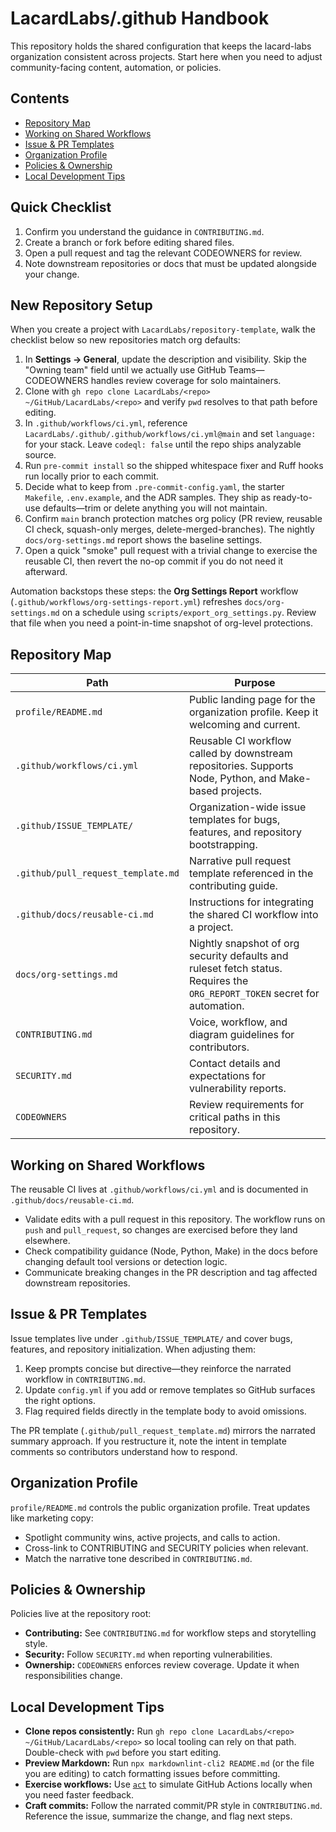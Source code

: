 # LacardLabs/.github Handbook

This repository holds the shared configuration that keeps the lacard-labs organization consistent across projects. Start here when you need to adjust community-facing content, automation, or policies.

## Contents

- [Repository Map](#repository-map)
- [Working on Shared Workflows](#working-on-shared-workflows)
- [Issue & PR Templates](#issue--pr-templates)
- [Organization Profile](#organization-profile)
- [Policies & Ownership](#policies--ownership)
- [Local Development Tips](#local-development-tips)

## Quick Checklist

1. Confirm you understand the guidance in `CONTRIBUTING.md`.
2. Create a branch or fork before editing shared files.
3. Open a pull request and tag the relevant CODEOWNERS for review.
4. Note downstream repositories or docs that must be updated alongside your change.

## New Repository Setup

When you create a project with `LacardLabs/repository-template`, walk the checklist below so new repositories match org defaults:

1. In **Settings → General**, update the description and visibility. Skip the "Owning team" field until we actually use GitHub Teams&mdash;CODEOWNERS handles review coverage for solo maintainers.
2. Clone with `gh repo clone LacardLabs/<repo> ~/GitHub/LacardLabs/<repo>` and verify `pwd` resolves to that path before editing.
3. In `.github/workflows/ci.yml`, reference `LacardLabs/.github/.github/workflows/ci.yml@main` and set `language:` for your stack. Leave `codeql: false` until the repo ships analyzable source.
4. Run `pre-commit install` so the shipped whitespace fixer and Ruff hooks run locally prior to each commit.
5. Decide what to keep from `.pre-commit-config.yaml`, the starter `Makefile`, `.env.example`, and the ADR samples. They ship as ready-to-use defaults&mdash;trim or delete anything you will not maintain.
6. Confirm `main` branch protection matches org policy (PR review, reusable CI check, squash-only merges, delete-merged-branches). The nightly `docs/org-settings.md` report shows the baseline settings.
7. Open a quick "smoke" pull request with a trivial change to exercise the reusable CI, then revert the no-op commit if you do not need it afterward.

Automation backstops these steps: the **Org Settings Report** workflow (`.github/workflows/org-settings-report.yml`) refreshes `docs/org-settings.md` on a schedule using `scripts/export_org_settings.py`. Review that file when you need a point-in-time snapshot of org-level protections.

## Repository Map

| Path | Purpose |
| ---- | ------- |
| `profile/README.md` | Public landing page for the organization profile. Keep it welcoming and current. |
| `.github/workflows/ci.yml` | Reusable CI workflow called by downstream repositories. Supports Node, Python, and Make-based projects. |
| `.github/ISSUE_TEMPLATE/` | Organization-wide issue templates for bugs, features, and repository bootstrapping. |
| `.github/pull_request_template.md` | Narrative pull request template referenced in the contributing guide. |
| `.github/docs/reusable-ci.md` | Instructions for integrating the shared CI workflow into a project. |
| `docs/org-settings.md` | Nightly snapshot of org security defaults and ruleset fetch status. Requires the `ORG_REPORT_TOKEN` secret for automation. |
| `CONTRIBUTING.md` | Voice, workflow, and diagram guidelines for contributors. |
| `SECURITY.md` | Contact details and expectations for vulnerability reports. |
| `CODEOWNERS` | Review requirements for critical paths in this repository. |

## Working on Shared Workflows

The reusable CI lives at `.github/workflows/ci.yml` and is documented in `.github/docs/reusable-ci.md`.

- Validate edits with a pull request in this repository. The workflow runs on `push` and `pull_request`, so changes are exercised before they land elsewhere.
- Check compatibility guidance (Node, Python, Make) in the docs before changing default tool versions or detection logic.
- Communicate breaking changes in the PR description and tag affected downstream repositories.

## Issue & PR Templates

Issue templates live under `.github/ISSUE_TEMPLATE/` and cover bugs, features, and repository initialization. When adjusting them:

1. Keep prompts concise but directive&mdash;they reinforce the narrated workflow in `CONTRIBUTING.md`.
2. Update `config.yml` if you add or remove templates so GitHub surfaces the right options.
3. Flag required fields directly in the template body to avoid omissions.

The PR template (`.github/pull_request_template.md`) mirrors the narrated summary approach. If you restructure it, note the intent in template comments so contributors understand how to respond.

## Organization Profile

`profile/README.md` controls the public organization profile. Treat updates like marketing copy:

- Spotlight community wins, active projects, and calls to action.
- Cross-link to CONTRIBUTING and SECURITY policies when relevant.
- Match the narrative tone described in `CONTRIBUTING.md`.

## Policies & Ownership

Policies live at the repository root:

- **Contributing:** See `CONTRIBUTING.md` for workflow steps and storytelling style.
- **Security:** Follow `SECURITY.md` when reporting vulnerabilities.
- **Ownership:** `CODEOWNERS` enforces review coverage. Update it when responsibilities change.

## Local Development Tips

- **Clone repos consistently:** Run `gh repo clone LacardLabs/<repo> ~/GitHub/LacardLabs/<repo>` so local tooling can rely on that path. Double-check with `pwd` before you start editing.
- **Preview Markdown:** Run `npx markdownlint-cli2 README.md` (or the file you are editing) to catch formatting issues before committing.
- **Exercise workflows:** Use [`act`](https://github.com/nektos/act) to simulate GitHub Actions locally when you need faster feedback.
- **Craft commits:** Follow the narrated commit/PR style in `CONTRIBUTING.md`. Reference the issue, summarize the change, and flag next steps.
